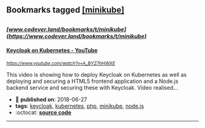 ## Bookmarks tagged [[minikube]](https://www.codever.land/search?q=[minikube])

_<sup><sup>[www.codever.land/bookmarks/t/minikube](https://www.codever.land/bookmarks/t/minikube)</sup></sup>_
---
#### [Keycloak on Kubernetes - YouTube](https://www.youtube.com/watch?v=A_BYZ7hHWXE)
_<sup>https://www.youtube.com/watch?v=A_BYZ7hHWXE</sup>_

This video is showing how to deploy Keycloak on Kubernetes as well as deploying and securing a HTML5 frontend application and a Node.js backend service and securing these with Keycloak. Video realised...
* :calendar: **published on**: 2018-06-27
* **tags**: [keycloak](../tagged/keycloak.md), [kubernetes](../tagged/kubernetes.md), [php](../tagged/php.md), [minikube](../tagged/minikube.md), [node.js](../tagged/node.js.md)
* :octocat: **[source code](https://github.com/stianst/demo-kubernetes)**
---
